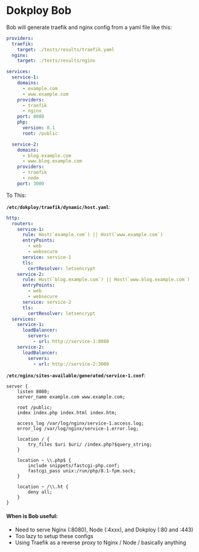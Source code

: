 # Dokploy Bob

Bob will generate traefik and nginx config from a yaml file like this:

```yaml
providers:
  traefik: 
    target: ./tests/results/traefik.yaml
  nginx: 
    target: ./tests/results/nginx

services:
  service-1:
    domains:
      - example.com
      - www.example.com
    providers:
      - traefik
      - nginx
    port: 8080
    php:
      version: 8.1
      root: /public

  service-2:
    domains:
      - blog.example.com
      - www.blog.example.com
    providers: 
      - traefik
      - node
    port: 3000
```

To This:

**`/etc/dokploy/traefik/dynamic/host.yaml`**:

```yaml
http:
  routers:
    service-1:
      rule: Host(`example.com`) || Host(`www.example.com`)
      entryPoints:
        - web
        - websecure
      service: service-1
      tls:
        certResolver: letsencrypt
    service-2:
      rule: Host(`blog.example.com`) || Host(`www.blog.example.com`)
      entryPoints:
        - web
        - websecure
      service: service-2
      tls:
        certResolver: letsencrypt
  services:
    service-1:
      loadBalancer:
        servers:
          - url: http://service-1:8080
    service-2:
      loadBalancer:
        servers:
          - url: http://service-2:3000
```

**`/etc/nginx/sites-available/generated/service-1.conf`**:

```
server {
    listen 8080;
    server_name example.com www.example.com;

    root /public;
    index index.php index.html index.htm;

    access_log /var/log/nginx/service-1.access.log;
    error_log /var/log/nginx/service-1.error.log;

    location / {
        try_files $uri $uri/ /index.php?$query_string;
    }

    location ~ \\.php$ {
        include snippets/fastcgi-php.conf;
        fastcgi_pass unix:/run/php/8.1-fpm.sock;
    }

    location ~ /\\.ht {
        deny all;
    }
}
```

#### When is Bob useful:

- Need to serve Nginx (:8080), Node (:4xxx), and Dokploy (:80 and :443)
- Too lazy to setup these configs
- Using Traefik as a reverse proxy to Nginx / Node / basically anything